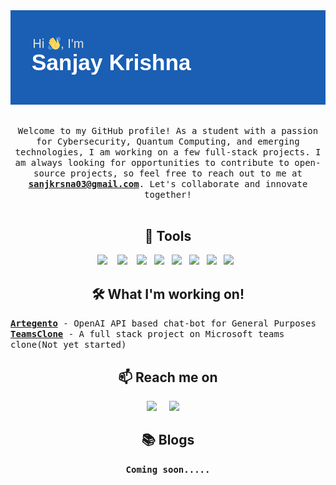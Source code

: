 <div align="center">
  <img src="https://github.com/sanj33krsna/sanj33krsna/blob/main/Demo/header.png" alt="header"/>
</div>
<h2 align="center"></h2>

<p align="center">
  <samp>Welcome to my GitHub profile! As a student with a passion for Cybersecurity, Quantum Computing, and emerging technologies, I am working on a few full-stack projects. I am always looking for opportunities to contribute to open-source projects, so feel free to reach out to me at <strong><a href="mailto:sanjkrsna03@gmail.com">sanjkrsna03@gmail.com</a></strong>. Let's collaborate and innovate together!</samp>
  <br> <br>
</p> 

<h2 align="center"> 🔭 Tools</h2>
<p align="center">
  <img src="https://img.shields.io/badge/Python3%20-%231572B6.svg?&style=for-the-badge&logo=python&logoColor=yellow" />&nbsp;&nbsp;&nbsp;
  <img src="https://img.shields.io/badge/HTML%20-%2300D9FF.svg?&style=for-the-badge&logo=HTML5&logoColor=white" />&nbsp;&nbsp;&nbsp;
  <img src="https://img.shields.io/badge/CSS3%20-%23D14836.svg?&style=for-the-badge&logo=CSS3&logoColor=white" />&nbsp;&nbsp;
  <img src="https://img.shields.io/badge/scikit-learn%20-%23D14836.svg?&style=for-the-badge&logo=scikit-learn&logoColor=yellow" />&nbsp;&nbsp;
  <img src="https://img.shields.io/badge/Github%20-%2312100E.svg?&style=for-the-badge&logo=GitHub&logoColor=white" />&nbsp;&nbsp;
  <img src="hhttps://img.shields.io/badge/Linux-FCC624?style=for-the-badge&logo=linux&logoColor=black" />&nbsp;&nbsp;
  <img src="https://img.shields.io/badge/Java-ED8B00?style=for-the-badge&logo=openjdk&logoColor=white" />&nbsp;&nbsp;
  <img src="https://img.shields.io/badge/JavaScript-F7DF1E?style=for-the-badge&logo=javascript&logoColor=black" />&nbsp;&nbsp;
</p>

<h2 align="center">🛠️ What I'm working on!</h2>
<p align="center">
  
</p align="center">
  <samp><strong><a href="">Artegento</a></strong> - OpenAI API based chat-bot for General Purposes</samp>
  <br>
  <samp><strong><a href="">TeamsClone</a></strong> - A full stack project on Microsoft teams clone(Not yet started)</samp>
</p>

<h2  align="center">📫 Reach me on</h2>
<p align="center">
  <a target="_blank"href="https://www.linkedin.com/in/sanjay-krishna-rajmohan-menon"><img src="https://img.shields.io/badge/linkedin-%230077B5.svg?&style=for-the-badge&logo=linkedin&logoColor=white" /></a>&nbsp;&nbsp;&nbsp;&nbsp;
  <a href="mailto:sanjkrsna03@gmail.com?subject=Hello%20Vi,%20From%20Github"><img src="https://img.shields.io/badge/gmail-%23D14836.svg?&style=for-the-badge&logo=gmail&logoColor=white" /></a>&nbsp;&nbsp;&nbsp;&nbsp;
</p>

<h2  align="center">📚 Blogs</h2>
<p align="center">
  <samp><strong> Coming soon..... </strong></samp>


